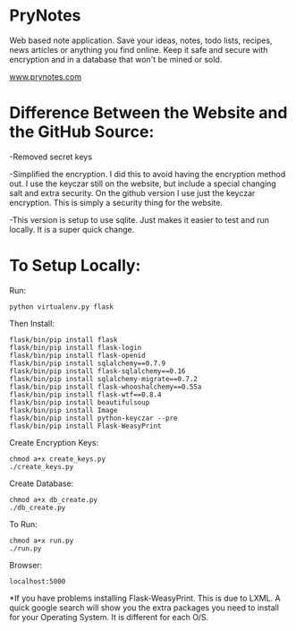 PryNotes
========

Web based note application. Save your ideas, notes, todo lists, recipes, news articles or anything you find online. Keep it safe and secure with encryption and in a database that won't be mined or sold.

www.prynotes.com

Difference Between the Website and the GitHub Source:
========

-Removed secret keys

-Simplified the encryption. I did this to avoid having the encryption method out. I use the keyczar still on the website, but include a special changing salt and extra security. On the github version I use just the keyczar encryption. This is simply a security thing for the website.

-This version is setup to use sqlite. Just makes it easier to test and run locally. It is a super quick change.

To Setup Locally:
========
Run:

    python virtualenv.py flask
    
Then Install:
    
    flask/bin/pip install flask
    flask/bin/pip install flask-login
    flask/bin/pip install flask-openid
    flask/bin/pip install sqlalchemy==0.7.9
    flask/bin/pip install flask-sqlalchemy==0.16
    flask/bin/pip install sqlalchemy-migrate==0.7.2
    flask/bin/pip install flask-whooshalchemy==0.55a
    flask/bin/pip install flask-wtf==0.8.4
    flask/bin/pip install beautifulsoup
    flask/bin/pip install Image
    flask/bin/pip install python-keyczar --pre
    flask/bin/pip install Flask-WeasyPrint
    
Create Encryption Keys:
    
    chmod a+x create_keys.py
    ./create_keys.py
    
Create Database:

    chmod a+x db_create.py
    ./db_create.py

To Run:

    chmod a+x run.py
    ./run.py

Browser:

    localhost:5000
    
*If you have problems installing Flask-WeasyPrint.  This is due to LXML.  A quick google search will show you the extra packages you need to install for your Operating System.  It is different for each O/S.